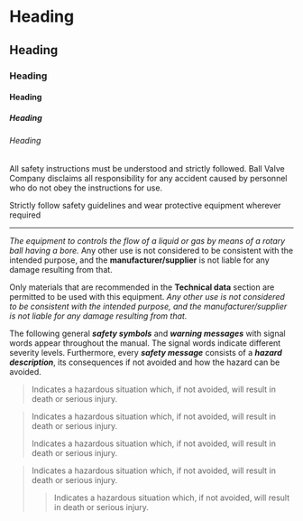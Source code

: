 # Heading
## Heading
### Heading
#### Heading
##### Heading
###### Heading
All safety instructions must be understood and strictly followed. Ball Valve
Company disclaims all responsibility for any accident caused by personnel
who do not obey the instructions for use.

Strictly follow safety guidelines and wear protective equipment wherever
required

-------------------------------------------------------------------------
_The equipment to controls the flow of a liquid or gas by means of a rotary ball
having a bore._ Any other use is not considered to be consistent with the
intended purpose, and the **manufacturer/supplier** is not liable for any damage
resulting from that.

Only materials that are recommended in the __Technical data__ section are
permitted to be used with this equipment. *Any other use is not considered to
be consistent with the intended purpose, and the manufacturer/supplier is not
liable for any damage resulting from that.*

The following general ***safety symbols*** and ___warning messages___ with signal words
appear throughout the manual. The signal words indicate different severity
levels. Furthermore, every __*safety message*__ consists of a **_hazard description_**,
its consequences if not avoided and how the hazard can be avoided.

> Indicates a hazardous situation which, if not avoided, will result in
death or serious injury.

> Indicates a hazardous situation which, if not avoided, will result in
death or serious injury.
>
> Indicates a hazardous situation which, if not avoided, will result in
death or serious injury.

> Indicates a hazardous situation which, if not avoided, will result in
death or serious injury.
>
>> Indicates a hazardous situation which, if not avoided, will result in
death or serious injury.
